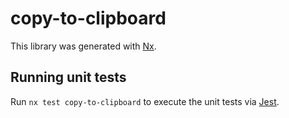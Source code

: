 # copy-to-clipboard

This library was generated with [Nx](https://nx.dev).

## Running unit tests

Run `nx test copy-to-clipboard` to execute the unit tests via [Jest](https://jestjs.io).
